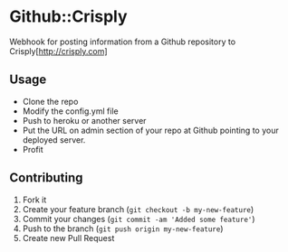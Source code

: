 # Github::Crisply

Webhook for posting information from a Github repository to
Crisply[http://crisply.com]

## Usage

* Clone the repo
* Modify the config.yml file
* Push to heroku or another server
* Put the URL on admin section of your repo at Github pointing to your
  deployed server.
* Profit

## Contributing

1. Fork it
2. Create your feature branch (`git checkout -b my-new-feature`)
3. Commit your changes (`git commit -am 'Added some feature'`)
4. Push to the branch (`git push origin my-new-feature`)
5. Create new Pull Request
